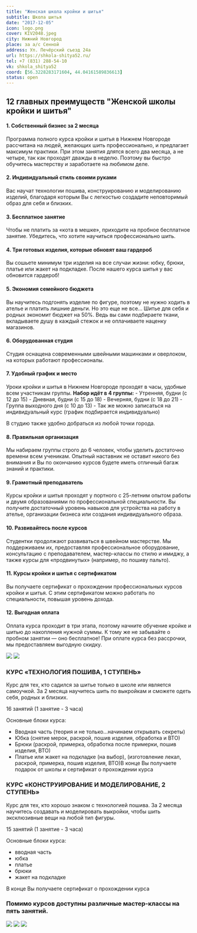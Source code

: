 ```yaml
---
title: "Женская школа кройки и шитья"
subtitle: Школа шитья
date: "2017-12-05"
icon: logo.png
cover: KIV2048.jpeg
city: Нижний Новгород
place: за а/c Сенной
address: Ул. Печёрский съезд 24а
url: https://shkola-shitya52.ru/
tel: +7 (831) 288-54-10
vk: shkola_shitya52
coord: [56.3228283171604, 44.04161589836613]
status: open
---
```


## 12 главных преимуществ "Женской школы кройки и шитья"

#### 1. Собственный бизнес за 2 месяца

Программа полного курса кройки и шитья в Нижнем Новгороде рассчитана на людей, желающих шить профессионально, и предлагает максимум практики. При этом занятия длятся всего два месяца, а не четыре, так как проходят дважды в неделю. Поэтому вы быстро обучитесь мастерству и заработаете на любимом деле.

#### 2. Индивидуальный стиль своими руками

Вас научат технологии пошива, конструированию и моделированию изделий, благодаря которым Вы с легкостью создадите неповторимый образ для себя и близких.

#### 3. Бесплатное занятие

Чтобы не платить за «кота в мешке», приходите на пробное бесплатное занятие. Убедитесь, что хотите научиться профессионально шить.

#### 4. Три готовых изделия, которые обновят ваш гардероб

Вы сошьете минимум три изделия на все случаи жизни: юбку, брюки, платье или жакет на подкладке. После нашего курса шитья у вас обновится гардероб!

#### 5. Экономия семейного бюджета

Вы научитесь подгонять изделие по фигуре, поэтому не нужно ходить в ателье и платить лишние деньги. Но это еще не все... Шитье для себя и родных экономит бюджет на 50%. Ведь вы сами подбираете ткани, вкладываете душу в каждый стежок и не оплачиваете наценку магазинов.

#### 6. Оборудованная студия

Студия оснащена современными швейными машинками и оверлоком, на которых работают профессионалы.

#### 7. Удобный график и место

Уроки кройки и шитья в Нижнем Новгороде проходят в часы, удобные всем участникам группы. **Набор идёт в 4 группы:** - Утренняя, будни (с 12 до 15) - Дневная, будни (с 15 до 18) - Вечерняя, будни (с 18 до 21) - Группа выходного дня (с 10 до 13) - Так же можно записаться на индивидуальный курс (график подбирается индивидуально)

В студию также удобно добраться из любой точки города.

#### 8. Правильная организация

Мы набираем группы строго до 6 человек, чтобы уделить достаточно времени всем ученикам. Опытный наставник не оставит никого без внимания и Вы по окончанию курсов будете иметь отличный багаж знаний и практики.

#### 9. Грамотный преподаватель

Курсы кройки и шитья проходят у портного с 25-летним опытом работы и двумя образованиями по профессиональной специальности. Вы получите достаточный уровень навыков для устройства на работу в ателье, организации бизнеса или создания индивидуального образа.

#### 10. Развивайтесь после курсов

Студентки продолжают развиваться в швейном мастерстве. Мы поддерживаем их, предоставляя профессиональное оборудование, консультацию с преподавателем, мастер-классы по стилю и имиджу, а также курсы для «продвинутых» (например, по пошиву пальто).

#### 11. Курсы кройки и шитья с сертификатом

Вы получаете сертификат о прохождении профессиональных курсов кройки и шитья. С этим сертификатом можно работать по специальности, повышая уровень дохода.

#### 12. Выгодная оплата

Оплата курса проходит в три этапа, поэтому начните обучение кройке и шитью до накопления нужной суммы. К тому же не забывайте о пробном занятии — оно бесплатное! При оплате курса без рассрочки, мы предоставляем выгодную скидку.

![](./KIV2048.jpeg)
![](./KIV2193.jpeg)

### КУРС «ТЕХНОЛОГИЯ ПОШИВА, 1 СТУПЕНЬ»

Курс для тех, кто садился за шитье только в школе или является самоучкой. За 2 месяца научитесь шить по выкройкам и сможете одеть себя, родных и близких.

16 занятий (1 занятие - 3 часа)

Основные блоки курса:

- Вводная часть (теория и не только…начинаем открывать секреты)
- Юбка (снятие мерок, раскрой, пошив изделия, обработка и ВТО)
- Брюки (раскрой, примерка, обработка после примерки, пошив изделия, ВТО)
- Платье или жакет на подкладке (на выбор), (изготовление лекал, раскрой, примерка, пошив изделия, ВТО)В конце Вы получаете подарок от школы и сертификат о прохождении курса

### КУРС «КОНСТРУИРОВАНИЕ И МОДЕЛИРОВАНИЕ, 2 СТУПЕНЬ»

Курс для тех, кто хорошо знаком с технологией пошива. За 2 месяца научитесь создавать и моделировать выкройки, чтобы шить эксклюзивные вещи на любой тип фигуры.

15 занятий (1 занятие - 3 часа)

Основные блоки курса:

- вводная часть
- юбка
- платье
- брюки
- жакет на подкладке

В конце Вы получаете сертификат о прохождении курса

### Помимо курсов доступны различные мастер-классы на пять занятий.

![](./KIV2200.jpeg)
![](./KIV2259.jpeg)
![](./KIV2262.jpeg)
